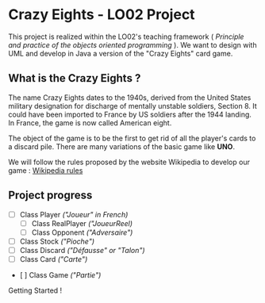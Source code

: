 # Crazy Eights - LO02 Project

This project is realized within the LO02's teaching framework ( *Principle and practice of the objects oriented programming* ).
We want to design with UML and develop in Java a version of the "Crazy Eights" card game.

## What is the Crazy Eights ?

The name Crazy Eights dates to the 1940s, derived from the United States military designation for discharge of mentally unstable soldiers, Section 8. It could have been imported to France by US soldiers after the 1944 landing.
In France, the game is now called American eight. 

The object of the game is to be the first to get rid of all the player's cards to a discard pile.
There are many variations of the basic game like **UNO**.

We will follow the rules proposed by the website Wikipedia to develop our game : 
[Wikipedia rules](https://fr.wikipedia.org/wiki/8_am%C3%A9ricain)

## Project progress

- [ ] Class Player *("Joueur" in French)*  
  - [ ] Class RealPlayer *("JoueurReel)*  
  - [ ] Class Opponent *("Adversaire")*  
- [ ] Class Stock *("Pioche")*  
- [ ] Class Discard *("Défausse" or "Talon")*  
- [ ] Class Card *("Carte")*  
- [ ] Class Game  *("Partie")*  




Getting Started ! 



